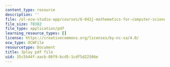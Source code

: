 ```yaml
---
content_type: resource
description: ''
file: /ol-ocw-studio-app/courses/6-042j-mathematics-for-computer-science-fall-2010/35c5b44faacb08f9bcd51cdf5d22506e_fAeShezAGLE.pdf
file_size: 78382
file_type: application/pdf
learning_resource_types: []
license: https://creativecommons.org/licenses/by-nc-sa/4.0/
ocw_type: OCWFile
resourcetype: Document
title: 3play pdf file
uid: 35c5b44f-aacb-08f9-bcd5-1cdf5d22506e
---
```

